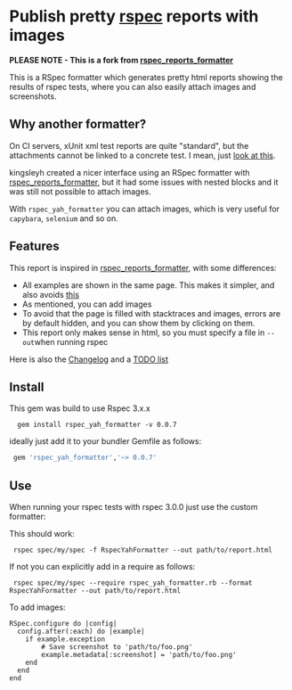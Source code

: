 # Publish pretty [rspec](http://rspec.info/) reports with images

**PLEASE NOTE - This is a fork from [rspec_reports_formatter](https://github.com/kingsleyh/rspec_reports_formatter)**

This is a RSpec formatter which generates pretty html reports showing the results of rspec tests, where you can also easily attach images and screenshots.

## Why another formatter?

On CI servers, xUnit xml test reports are quite "standard", but the attachments cannot be linked to a concrete test. I mean, just [look at this](https://wiki.jenkins-ci.org/download/attachments/42467572/junit-attachments.png).

kingsleyh created a nicer interface using an RSpec formatter with [rspec_reports_formatter](https://github.com/kingsleyh/rspec_reports_formatter), but it had some issues with nested blocks and it was still not possible to attach images.

With `rspec_yah_formatter` you can attach images, which is very useful for `capybara`, `selenium` and so on.



## Features

This report is inspired in [rspec_reports_formatter](https://github.com/kingsleyh/rspec_reports_formatter), with some differences:

- All examples are shown in the same page. This makes it simpler, and also
avoids [this](https://github.com/kingsleyh/rspec_reports_formatter/issues/3)
- As mentioned, you can add images
- To avoid that the page is filled with stacktraces and images, errors are by default hidden, and you can show them by clicking on them.
- This report only makes sense in html, so you must specify a file in `--out`when running rspec

Here is also the [Changelog](../../wiki/Changelog) and a [TODO list](../../wiki/TODO-list)

## Install

This gem was build to use Rspec 3.x.x

```
  gem install rspec_yah_formatter -v 0.0.7
```

ideally just add it to your bundler Gemfile as follows:

```ruby
 gem 'rspec_yah_formatter','~> 0.0.7'
```

## Use

When running your rspec tests with rspec 3.0.0 just use the custom formatter:

This should work:

```
 rspec spec/my/spec -f RspecYahFormatter --out path/to/report.html
```

If not you can explicitly add in a require as follows:

```
 rspec spec/my/spec --require rspec_yah_formatter.rb --format RspecYahFormatter --out path/to/report.html
```

To add images:

```
RSpec.configure do |config|
  config.after(:each) do |example|
    if example.exception
        # Save screenshot to 'path/to/foo.png'
        example.metadata[:screenshot] = 'path/to/foo.png'
    end
  end
end
```
